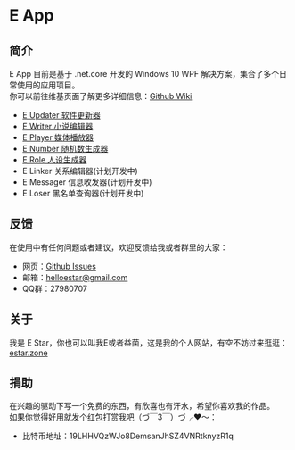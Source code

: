 # E App

## 简介
E App 目前是基于 .net.core 开发的 Windows 10 WPF 解决方案，集合了多个日常使用的应用项目。  
你可以前往维基页面了解更多详细信息：[Github Wiki](https://github.com/HelloEStar/E.App/wiki)  
* [E Updater 软件更新器](https://github.com/HelloEStar/E.App/wiki/E-Updater)
* [E Writer 小说编辑器](https://github.com/HelloEStar/E.App/wiki/E-Writer)
* [E Player 媒体播放器](https://github.com/HelloEStar/E.App/wiki/E-Player)
* [E Number 随机数生成器](https://github.com/HelloEStar/E.App/wiki/E-Number)
* [E Role 人设生成器](https://github.com/HelloEStar/E.App/wiki/E-Role)
* E Linker 关系编辑器(计划开发中)
* E Messager 信息收发器(计划开发中)
* E Loser 黑名单查询器(计划开发中)

## 反馈
在使用中有任何问题或者建议，欢迎反馈给我或者群里的大家：
* 网页：[Github Issues](https://github.com/HelloEStar/E.App/issues)
* 邮箱：helloestar@gmail.com
* QQ群：27980707

## 关于
我是 E Star，你也可以叫我E或者益菌，这是我的个人网站，有空不妨过来逛逛：[estar.zone](http://estar.zone/)

## 捐助
在兴趣的驱动下写一个免费的东西，有欣喜也有汗水，希望你喜欢我的作品。  
如果你觉得好用就发个红包打赏我吧（づ￣3￣）づ╭❤～：
* 比特币地址：19LHHVQzWJo8DemsanJhSZ4VNRtknyzR1q
